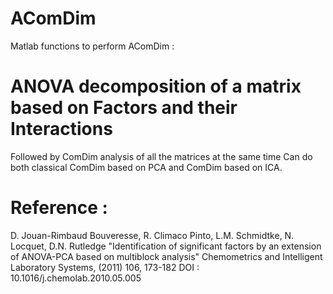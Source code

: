 # AComDim
Matlab functions to perform AComDim :
# ANOVA decomposition of a matrix based on Factors and their Interactions
Followed by ComDim analysis of all the matrices at the same time
Can do both classical ComDim based on PCA and ComDim based on ICA.
#
# Reference :
D. Jouan-Rimbaud Bouveresse, R. Climaco Pinto, L.M. Schmidtke, N. Locquet, D.N. Rutledge
"Identification of significant factors by an extension of ANOVA-PCA based on multiblock analysis"
Chemometrics and Intelligent Laboratory Systems, (2011) 106, 173-182 
DOI : 10.1016/j.chemolab.2010.05.005

